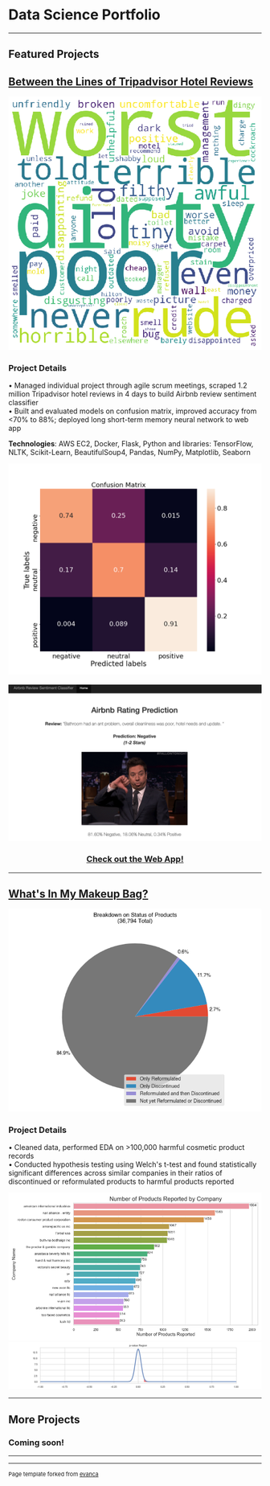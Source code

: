 # Data Science Portfolio

---

## Featured Projects 

<h2><a href="https://github.com/chelseanbr/between-the-lines-hotels">Between the Lines of Tripadvisor Hotel Reviews</a>
</h2>

<img src="images/wordcloud_negative.png"/>

### Project Details
• Managed individual project through agile scrum meetings, scraped 1.2 million Tripadvisor hotel reviews in 4 days to build Airbnb review sentiment classifier
<br>
• Built and evaluated models on confusion matrix, improved accuracy from <70% to 88%; deployed long short-term memory neural network to web app

**Technologies**: AWS EC2, Docker, Flask, Python and libraries: TensorFlow, NLTK, Scikit-Learn, BeautifulSoup4, Pandas, NumPy, Matplotlib, Seaborn

<img src="images/confusion_matrix_test_lstm_6epochs_20200608-07:34:50.png"/>
<br><br>
<img src="images/site_pred_neg.png"/>

<h3><p align="center"> 
<a href="http://tinyurl.com/rating-predictor">Check out the Web App!</a>
</p></h3>

---
<h2><a href="https://github.com/chelseanbr/Whats-In-My-Makeup-Bag">What's In My Makeup Bag?</a>
</h2>

<img src="images/pie_product_status.png"/>

### Project Details
• Cleaned data, performed EDA on >100,000 harmful cosmetic product records
<br>
• Conducted hypothesis testing using Welch's t-test and found statistically
significant differences across similar companies in their ratios of discontinued or reformulated products to harmful products reported

<img src="images/num_products_by_company_barchart.png"/>
<img src="images/hyp_test_estee_chanel.png"/>

<!-- ---
[Project 3 Title](http://example.com/)
<img src="images/dummy_thumbnail.jpg?raw=true"/> -->

---

## More Projects

### Coming soon!
<!-- - [Project 1 Title](http://example.com/)
- [Project 2 Title](http://example.com/)
- [Project 3 Title](http://example.com/)
- [Project 4 Title](http://example.com/)
- [Project 5 Title](http://example.com/) -->

---




---
<p style="font-size:11px">Page template forked from <a href="https://github.com/evanca/quick-portfolio">evanca</a></p>
<!-- Remove above link if you don't want to attibute -->

